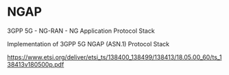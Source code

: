 # NGAP
3GPP  5G - NG-RAN - NG Application Protocol Stack

Implementation of 3GPP 5G NGAP (ASN.1) Protocol Stack





https://www.etsi.org/deliver/etsi_ts/138400_138499/138413/18.05.00_60/ts_138413v180500p.pdf


